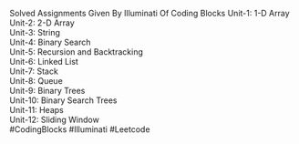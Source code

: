 Solved Assignments Given By Illuminati Of Coding Blocks
Unit-1: 1-D Array
Unit-2: 2-D Array		
Unit-3: String		
Unit-4: Binary Search		
Unit-5: Recursion and Backtracking		
Unit-6: Linked List		
Unit-7: Stack		
Unit-8: Queue		
Unit-9: Binary Trees		
Unit-10: Binary Search Trees		
Unit-11: Heaps		
Unit-12: Sliding Window		
#CodingBlocks
#Illuminati
#Leetcode

